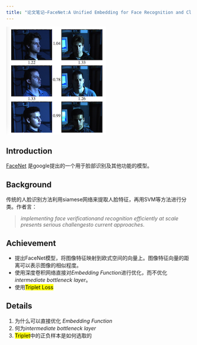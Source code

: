 ```yaml
---
title: "论文笔记—FaceNet:A Unified Embedding for Face Recognition and Clustering"
---
```


![Facenet](https://raw.githubusercontent.com/junjunGao/junjunGao.github.io/master/pictures/facenet1.png)


## Introduction

[FaceNet](https://www.google.com/url?sa=t&rct=j&q=&esrc=s&source=web&cd=1&ved=0ahUKEwjp7ubb9uXLAhUM5mMKHSaxCqAQFggjMAA&url=http%3A%2F%2Farxiv.org%2Fabs%2F1503.03832&usg=AFQjCNGc_8hK46EzkvB0FOZ4eqObLhD53Q&sig2=xRIbjMEzMIjKLkEFWLdgFQ&cad=rjt) 是google提出的一个用于脸部识别及其他功能的模型。





## Background

传统的人脸识别方法利用siamese网络来提取人脸特征，再用SVM等方法进行分类。作者言：

> *implementing face verificationand recognition efficiently at scale presents serious challengesto current approaches*.





## Achievement

* 提出FaceNet模型，将图像特征映射到欧式空间的向量上。图像特征向量的距离可以表示图像的相似程度。
* 使用深度卷积网络直接对*Embedding Function*进行优化，而不优化*intermediate* *bottleneck* *layer*。
* 使用<mark>Triplet Loss</mark>





## Details

1. 为什么可以直接优化 *Embedding Function*
2. 何为*intermediate bottleneck layer*
3. <mark>Triplet</mark>中的正负样本是如何选取的

